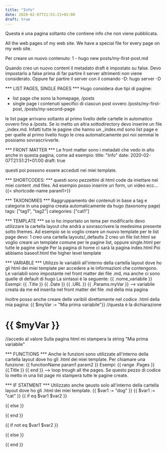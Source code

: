 ```yaml
---
title: "Info"
date: 2020-02-07T21:51:21+01:00
draft: true
---
```

Questa è una pagina soltanto che contiene info che non viene pubblicata.

All the web pages of my web site.
We have a special file for every page on my web site.

Per creare un nuovo contenuto:
1 - hugo new posts/my-first-post.md

Quando creo un nuovo content il metadato draft è impostato su false.
Devo impostarlo a false prima di far partire il server altrimenti
non viene considerato. Oppure far partire il server con il comando
-D:
hugo server -D

*** LIST PAGES, SINGLE PAGES ***
Hugo considera due tipi di pagine:
- list page che sono la homepage, /posts
- single page i contenuti specifici di ciascun post ovvero /posts/my-first-post, /posts/my-second-page

le list page arrivano soltanto al primo livello delle cartelle in automatico ovvero fino a /posts. Se io metto un altra sottodirectory devo inserire un file _index.md.
Infatti tutte le pagine che hanno un _index.md sono list page e per quelle al primo livello hugo le crea automaticamente poi noi semmai le possiamo sovrascrivverle.

*** FRONT MATTER ***
Le front matter sono i metadati che vedo in alto anche in questa pagina, come ad esempio:
title: "Info"
date: 2020-02-07T21:51:21+01:00
draft: true

questi poi possono essere acceduti nei miei template.

*** SHORTCODES: ***
questi sono pezzettini di html code da iniettare nei miei content .md files.
Ad esempio posso inserire un form, un video ecc...
{{< shortcode-name param1>}}

*** TAXONOMIES ***
Raggruppamento dei contenuti in base a tag e categorie in una pagina creata automaticamente da hugo (taxonomy page)
tags: ["tag1", "tag2"]
categories: ["cat1"]

*** TEMPLATE ***
se io ho importato un tema per modificarlo devo utilizzare la cartella layout che andrà a sovrascrivere la medesima presente sotto themes.
Ad esempio se io voglio creare un nuovo template per le list page devo:
1 creo una cartella layouts/_defaults
2 creo un file list.html se voglio creare un template comune per le pagine list, oppure single.html per tutte le pagine single
Per la pagina di home ci sarà la pagina index.html
Poi abbiamo baseof.html the higher level template

*** VARIABLE ***
Utilizzo le variabili all'interno della cartella layout dove ho gli html dei miei template per accedere a le informazioni che contengono.
Le variabili sono impostante nel front matter dei file .md, ma anche ci sono quelle di default di hugo
La sintassi è la seguente:
{{ .nome_variabile }}
Esempi:
{{ .Title }}
{{ .Date }}
{{ .URL }}
{{ .Params.myVar }} --> variabile creata da me ed inserita nel front matter del file .md della mia pagina

Inoltre posso anche creare delle varibili direttamente nel codice .html della mia pagina:
{{ $myVar := "Mia prima variabile"}} //questa è la dichiarazione
<h1> {{ $myVar }} </h1> //accedo al valore
Sulla pagina html mi stampera la string "Mia prima variabile"

*** FUNCTIONS ***
Anche le funzioni sono utilizzate all'interno della cartella layout dove ho gli .html dei miei template.
Per chiamare una funzione:
{{ functionName param1 param2 }}
Esempi:
{{ range .Pages }}  
    {{.Title }}
{{ end }} --> loop trough all the pages. Se questo pezzo di codice lo metto in una list page mi stamperà tutte le pagine create.

*** IF STATMENT ***
Utilizzato anche qeusto solo all'interno della cartella layout dove ho gli .html dei miei template.
{{ $var1 := "dog" }}
{{ $var1 := "cat" }}
{{ if eq $var1 $var2 }}

{{ else }}

{{ end }}

{{ if not eq $var1 $var2 }}

{{ else }}

{{ end }}
